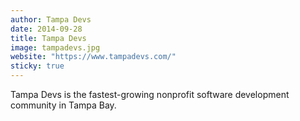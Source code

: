 ```yaml
---
author: Tampa Devs
date: 2014-09-28
title: Tampa Devs
image: tampadevs.jpg
website: "https://www.tampadevs.com/"
sticky: true
---
```


Tampa Devs is the fastest-growing nonprofit software development community in Tampa Bay. 